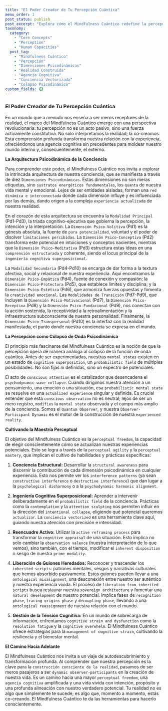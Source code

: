 ```yaml
---
title: "El Poder Creador de Tu Percepción Cuántica"
menu_order: 1
post_status: publish
post_excerpt: "Explora cómo el Mindfulness Cuántico redefine la percepción, no como un acto pasivo, sino como una fuerza activa en la construcción de tu realidad. Descubre las dimensiones psicodinámicas que subyacen a tu experiencia y cómo puedes ejercer agencia cognitiva para moldear tu mundo interior y exterior."
taxonomy:
  category:
    - "Core Concepts"
    - "Perception"
    - "Human Capacities"
  post_tag:
    - "Mindfulness Cuántico"
    - "Percepción"
    - "Dimensiones Psicodinámicas"
    - "Realidad Construida"
    - "Agencia Cognitiva"
    - "Conciencia Vectorizada"
    - "Colapso Psicodinámico"
custom_fields: {}
---
```


### El Poder Creador de Tu Percepción Cuántica

En un mundo que a menudo nos enseña a ser meros receptores de la realidad, el marco del Mindfulness Cuántico emerge con una perspectiva revolucionaria: tu percepción no es un acto pasivo, sino una fuerza activamente constitutiva. No solo interpretamos la realidad; la co-creamos. Esta comprensión profunda transforma nuestra relación con la experiencia, ofreciéndonos una agencia cognitiva sin precedentes para moldear nuestro mundo interno y, consecuentemente, el externo.

**La Arquitectura Psicodinámica de la Conciencia**

Para comprender este poder, el Mindfulness Cuántico nos invita a explorar la intrincada arquitectura de nuestra conciencia, que se manifiesta a través de diez `Dimensiones Psicodinámicas`. Estas dimensiones no son meras etiquetas, sino `sustratos energéticos fundamentales`, los `quanta` de nuestra vida mental y emocional. Lejos de ser entidades aisladas, forman una `red dinámica e interconectada` donde cada dimensión influye y es influenciada por las demás, dando origen a la compleja `experiencia actualizad`a de nuestra realidad.

En el corazón de esta arquitectura se encuentra la `Modalidad Principal` (Pd1-Pd3), la tríada cognitivo-ejecutiva que gobierna la percepción, la intención y la interpretación. La `Dimensión Psico-Volitiva` (Pd1) es la génesis absoluta, la fuente de `pura potencialidad`, voluntad y el poder de disolver `limitaciones percibidas`. La `Dimensión Psico-Conceptiva` (Pd2) transforma este potencial en intuiciones y conceptos nacientes, mientras que la `Dimensión Psico-Meditativa` (Pd3) estructura estas ideas en una `comprensión estructurada` y coherente, siendo el locus principal de la `ingeniería cognitiva superposicional`.

La `Modalidad Secundaria` (Pd4-Pd10) se encarga de dar forma a la textura afectiva, social y relacional de nuestra experiencia. Aquí encontramos la `Dimensión Psico-Empática` (Pd4), fuente de conexión y compasión; la `Dimensión Psico-Protectora` (Pd5), que establece límites y disciplina; y la `Dimensión Psico-Estética` (Pd6), que armoniza fuerzas opuestas y fomenta la `creatividad emocional`. Las `Modalidades de Transición` (Pd7-Pd9), que incluyen la `Dimensión Psico-Motivacional` (Pd7), la `Dimensión Psico-Receptiva` (Pd8) y la `Dimensión Psico-Fundacional` (Pd9), nos conectan con la acción sostenida, la receptividad a la retroalimentación y la infraestructura subconsciente de nuestra personalidad. Finalmente, la `Dimensión Psico-Transpersonal` (Pd10) es la interfaz con la realidad manifestada, el punto donde nuestra conciencia se expresa en el mundo.

**La Percepción como Colapso de Onda Psicodinámica**

El principio más fascinante del Mindfulness Cuántico es la noción de que la percepción opera de manera análoga al colapso de la función de onda cuántica. Antes de ser experimentadas, nuestras `mental states` existen en un estado de `cognitive superposition`, un `probabilistic field` de múltiples posibilidades. No son fijas ni definidas, sino un espectro de potenciales.

El acto de `conscious attention` es el catalizador que desencadena el `psychodynamic wave collapse`. Cuando dirigimos nuestra atención a un pensamiento, una emoción o una situación, esa `probabilistic mental state` se resuelve en una `actualized experience` singular y definida. Es crucial entender que esta `conscious observation` no es neutral; lejos de ser un mero registro, `modifies` la `mental state` observada y el campo más amplio de la conciencia. Somos el `Quantum Observer`, y nuestra `Observer-Participant Dynamic` es el motor de la construcción de nuestra `experienced reality`.

**Cultivando la Maestría Perceptual**

El objetivo del Mindfulness Cuántico es la `perceptual freedom`, la capacidad de elegir conscientemente cómo se actualizan nuestras experiencias potenciales. Esto se logra a través de la `perceptual agility` y la `perceptual mastery`, que implican el cultivo de habilidades y prácticas específicas:

1.  **Conciencia Estructural:** Desarrollar la `structural awareness` para discernir la contribución de cada dimensión psicodinámica en cualquier experiencia. Esto nos permite ver los `interference patterns` (ya sean `constructive interference` o `destructive interference`) que dan lugar a la `psychological disharmony` o a la `psychodynamic harmonic alignment`.

2.  **Ingeniería Cognitiva Superposicional:** Aprender a intervenir deliberadamente en el `probabilistic field` de la conciencia. Prácticas como la `contemplation` y la `attention sculpting` nos permiten influir en la dirección del `intentional collapse`, eligiendo qué potencial queremos `actualizar`. La `conciencia vectorized` es una herramienta clave aquí, guiando nuestra atención con precisión e intensidad.

3.  **Reencuadre Activo:** Utilizar la `active reframing process` para transformar la `cognitive appraisal` de una situación. Esto implica no solo cambiar la `observation valence` (nuestra interpretación de lo que vemos), sino también, con el tiempo, modificar el `inherent disposition` o sesgo de nuestra `prime modality`.

4.  **Liberación de Guiones Heredados:** Reconocer y trascender los `inherited scripts`: patrones mentales, sesgos y narrativas culturales que hemos absorbido pasivamente. Estos guiones pueden llevar a una `ontological misalignment`, una desconexión entre nuestro ser auténtico y nuestra experiencia vivida. El proceso de `liberation from inherited scripts` busca restaurar nuestra `sovereign architecture` y fomentar una `natural development` de nuestro potencial. Implica fases de `recognition phase`, `tracing origins phase` y `decoupling phase`, llevando a una `ontological reassignment` de nuestra relación con el mundo.

5.  **Gestión de la Tensión Cognitiva:** En un mundo de sobrecarga de información, enfrentamos `cognitive strain and dysfunction` como la `resolution fatigue` y la `cognitive overwhelm`. El Mindfulness Cuántico ofrece estrategias para la `management of cognitive strain`, cultivando la resiliencia y el bienestar mental.

**El Camino Hacia Adelante**

El Mindfulness Cuántico nos invita a un viaje de autodescubrimiento y transformación profunda. Al comprender que nuestra percepción es la clave para la `construcción consciente de la realidad`, pasamos de ser meros pasajeros a ser `dynamic observer-participants` en la creación de nuestra vida. Es un camino hacia una mayor `perceptual freedom`, una `agencia cognitiva` amplificada y una vida vivida con intención, propósito y una profunda alineación con nuestro verdadero potencial. Tu realidad no es algo que simplemente te sucede; es algo que, momento a momento, estás co-creando. El Mindfulness Cuántico te da las herramientas para hacerlo conscientemente.